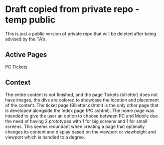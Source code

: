 # Draft copied from private repo - temp public
This is just a public version of private repo that will be deleted after being advised by the TA's.

## Active Pages
PC
Tickets

## Context
The entire content is not finished, and the page Tickets (billetter) does not have images, the divs are colored to showcase the location and placement of the content.
The ticket page (Billetter.cshtml) is the only other page that is developed alongside the Index page (PC.cshtml).
The home page was intended to give the user an option to choose between PC and Mobile due the need of having 2 prototypes with 1 for big screens and 1 for small screens.
This seems redundant when creating a page that optimally changes its content and display based on the viewport or viewheight and viewport which is handled to a degree.
